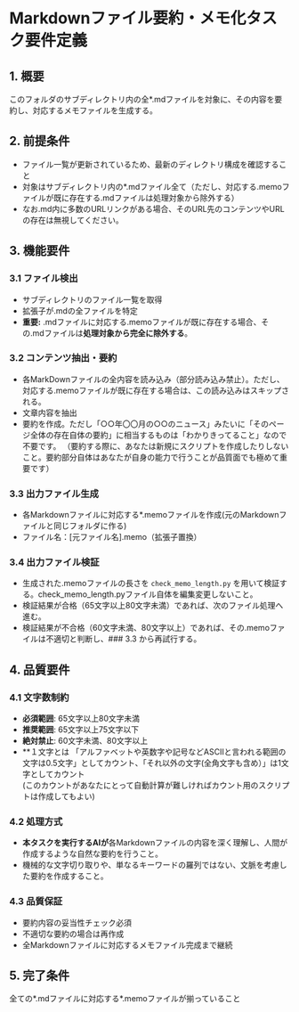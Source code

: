 # Markdownファイル要約・メモ化タスク要件定義

## 1. 概要
このフォルダのサブディレクトリ内の全*.mdファイルを対象に、その内容を要約し、対応するメモファイルを生成する。

## 2. 前提条件
- ファイル一覧が更新されているため、最新のディレクトリ構成を確認すること
- 対象はサブディレクトリ内の*.mdファイル全て（ただし、対応する.memoファイルが既に存在する.mdファイルは処理対象から除外する）
- なお.md内に多数のURLリンクがある場合、そのURL先のコンテンツやURLの存在は無視してください。

## 3. 機能要件

### 3.1 ファイル検出
- サブディレクトリのファイル一覧を取得
- 拡張子が.mdの全ファイルを特定
- **重要:** .mdファイルに対応する.memoファイルが既に存在する場合、その.mdファイルは**処理対象から完全に除外する**。

### 3.2 コンテンツ抽出・要約
- 各MarkDownファイルの全内容を読み込み（部分読み込み禁止）。ただし、対応する.memoファイルが既に存在する場合は、この読み込みはスキップされる。
- 文章内容を抽出
- 要約を作成。ただし「○○年〇〇月の○○のニュース」みたいに「そのページ全体の存在自体の要約」に相当するものは「わかりきってること」なので不要です。
（要約する際に、あなたは新規にスクリプトを作成したりしないこと。要約部分自体はあなたが自身の能力で行うことが品質面でも極めて重要です）

### 3.3 出力ファイル生成
- 各Markdownファイルに対応する*.memoファイルを作成(元のMarkdownファイルと同じフォルダに作る)
- ファイル名：[元ファイル名].memo（拡張子置換）

### 3.4 出力ファイル検証
- 生成された.memoファイルの長さを `check_memo_length.py` を用いて検証する。check_memo_length.pyファイル自体を編集変更しないこと。
- 検証結果が合格（65文字以上80文字未満）であれば、次のファイル処理へ進む。
- 検証結果が不合格（60文字未満、80文字以上）であれば、その.memoファイルは不適切と判断し、### 3.3 から再試行する。

## 4. 品質要件

### 4.1 文字数制約
- **必須範囲**: 65文字以上80文字未満
- **推奨範囲**: 65文字以上75文字以下
- **絶対禁止**: 60文字未満、80文字以上
- **１文字とは 「アルファベットや英数字や記号などASCIIと言われる範囲の文字は0.5文字」としてカウント、「それ以外の文字(全角文字も含め）」は1文字としてカウント  
  (このカウントがあなたにとって自動計算が難しければカウント用のスクリプトは作成してもよい)

### 4.2 処理方式
- **本タスクを実行するAIが**各Markdownファイルの内容を深く理解し、人間が作成するような自然な要約を行うこと。
- 機械的な文字切り取りや、単なるキーワードの羅列ではない、文脈を考慮した要約を作成すること。

### 4.3 品質保証
- 要約内容の妥当性チェック必須
- 不適切な要約の場合は再作成
- 全Markdownファイルに対応するメモファイル完成まで継続

## 5. 完了条件
全ての*.mdファイルに対応する*.memoファイルが揃っていること